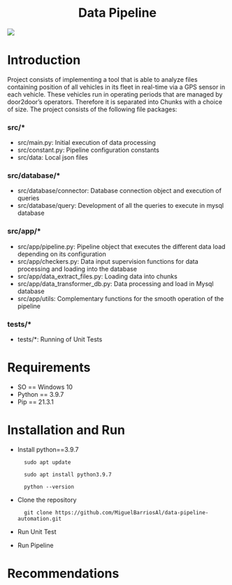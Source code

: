 
<h1 align="center"> Data Pipeline </h1>

 <p align="left">
   <img src="https://img.shields.io/badge/STATUS-%20DEV-green">
</p>

# Introduction
Project consists of implementing a tool that is able to analyze files containing position of all vehicles in its fleet 
in real-time via a GPS sensor in each vehicle. These vehicles run in operating periods that are managed by door2door’s 
operators. Therefore it is separated into Chunks with a choice of size.
The project consists of the following file packages:

### src/*
- src/main.py: Initial execution of data processing
- src/constant.py: Pipeline configuration constants
- src/data: Local json files

### src/database/*
- src/database/connector: Database connection object and execution of queries
- src/database/query: Development of all the queries to execute in mysql database

### src/app/*
- src/app/pipeline.py: Pipeline object that executes the different data load depending on its configuration
- src/app/checkers.py: Data input supervision functions for data processing and loading into the database
- src/app/data_extract_files.py: Loading data into chunks
- src/app/data_transformer_db.py: Data processing and load in Mysql database
- src/app/utils: Complementary functions for the smooth operation of the pipeline

### tests/*
- tests/*: Running of Unit Tests


# Requirements
- SO == Windows 10
- Python == 3.9.7
- Pip == 21.3.1

# Installation and Run

- Install python==3.9.7

        sudo apt update

        sudo apt install python3.9.7

        python --version

- Clone the repository

        git clone https://github.com/MiguelBarriosAl/data-pipeline-automation.git

- Run Unit Test

         

- Run Pipeline
        
         


# Recommendations

